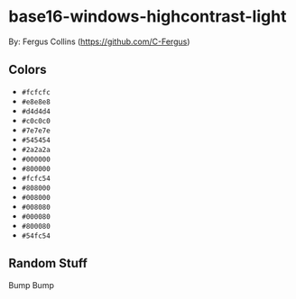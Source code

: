# base16-windows-highcontrast-light

By: Fergus Collins (https://github.com/C-Fergus)

## Colors

* `#fcfcfc`
* `#e8e8e8`
* `#d4d4d4`
* `#c0c0c0`
* `#7e7e7e`
* `#545454`
* `#2a2a2a`
* `#000000`
* `#800000`
* `#fcfc54`
* `#808000`
* `#008000`
* `#008080`
* `#000080`
* `#800080`
* `#54fc54`

## Random Stuff

Bump
Bump
